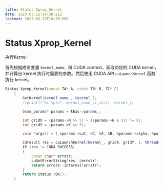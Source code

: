 ```yaml
---
title: Status Xprop_Kernel
date: 2023-03-22T14:38:21Z
lastmod: 2023-03-22T14:38:58Z
---
```


# Status Xprop_Kernel

执行Kernel

首先根据成员变量 `kernel_name_`​ 和 CUDA context，获取对应的 CUDA kernel，并计算出 kernel 执行时需要的参数。然后使用 CUDA API `cuLaunchKernel`​ 函数执行 kernel。

```cpp
Status Xprop_Kernel(const TA* A, const TB* B, TC* C)
    {
        GetKernel(kernel_name_, &kernel_);
        //printf("%s %p\n", kernel_name_.c_str(), kernel_);

        bsmm_params* params = this->params_;

        int gridX = (params->N >> 5) + ((params->N & 31) != 0);
        int gridY = (params->K >> 5);

        void *args[] = { &params->Lut, &C, &A, &B, &params->alpha, &params->beta, &params->C, &params->K, &params->N };

        CUresult res = cuLaunchKernel(kernel_, gridX, gridY, 1, threads_, 1, 1, params->shared, params->stream, args, NULL);
        if (res != CUDA_SUCCESS)
        {
            const char* errstr;
            cuGetErrorString(res, &errstr);
            return errors::Internal(errstr);
        }
        return Status::OK();
    }
```
